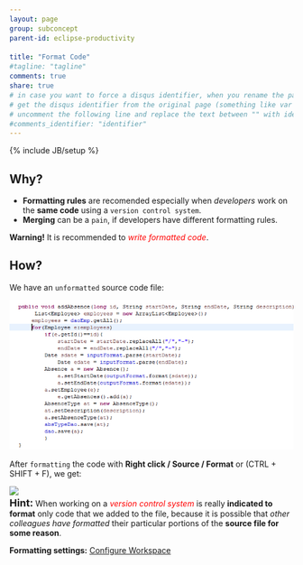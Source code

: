 ```yaml
---
layout: page
group: subconcept
parent-id: eclipse-productivity

title: "Format Code"
#tagline: "tagline"
comments: true
share: true
# in case you want to force a disqus identifier, when you rename the page
# get the disqus identifier from the original page (something like var disqus_identifier = 'ident';),
# uncomment the following line and replace the text between "" with ident
#comments_identifier: "identifier"
---
```

{% include JB/setup %}

## Why?

* **Formatting rules** are recomended especially when *developers* work on the **same code** using a ``version control system``. 
* **Merging** can be a ``pain``, if developers have different formatting rules.

<div class="alert alert-warning" role="alert">
<strong>Warning!</strong> It is recommended to <font color="red"><i>write formatted code</i></font>.</div>


## How?

We have an ``unformatted`` source code file:

<img class="img-thumbnail center-block" src="format-code-images/unformatted.png"/>

After ``formatting`` the code with **Right click / Source / Format** or <span class="label label-success">(CTRL + SHIFT + F)</span>, we get:

<img class="img-thumbnail center-block" src="format-code-images/sformatted.png"/>

<div class="alert alert-info"> <font size="4"><span class="label label-danger"><strong>Hint:</strong></span></font> When working on a <font color="red"><i>version control system</i></font> is really <b>indicated to format</b> only code that we added to the file, because it is possible that <i>other colleagues have formatted</i> their particular portions of the <b>source file for some reason</b>.</div>

**Formatting settings:** [Configure Workspace](index.html#ConfigureWorkspace)